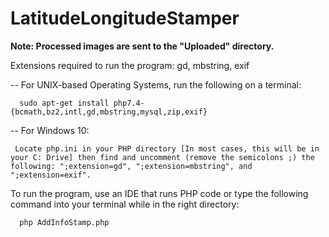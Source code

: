 # LatitudeLongitudeStamper
**Note: Processed images are sent to the "Uploaded" directory.**

Extensions required to run the program: gd, mbstring, exif

-- For UNIX-based Operating Systems, run the following on a terminal: 

      sudo apt-get install php7.4-{bcmath,bz2,intl,gd,mbstring,mysql,zip,exif}
      
-- For Windows 10:

     Locate php.ini in your PHP directory [In most cases, this will be in your C: Drive] then find and uncomment (remove the semicolons ;) the following: ";extension=gd", ";extension=mbstring", and ";extension=exif".

To run the program, use an IDE that runs PHP code or type the following command into your terminal while in the right directory:

      php AddInfoStamp.php
